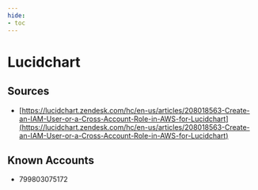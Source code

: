 ```yaml
---
hide:
- toc
---
```


# Lucidchart

## Sources

*   [https://lucidchart.zendesk.com/hc/en-us/articles/208018563-Create-an-IAM-User-or-a-Cross-Account-Role-in-AWS-for-Lucidchart](https://lucidchart.zendesk.com/hc/en-us/articles/208018563-Create-an-IAM-User-or-a-Cross-Account-Role-in-AWS-for-Lucidchart)

## Known Accounts

*   799803075172